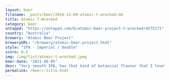 ```yaml
---
layout: beer
filename: _posts/beer/2016-11-09-atomic-t-wrecked.md
title: Atomic T-Wrecked
category: beer
untappd: "https://untappd.com/b/atomic-beer-project-t-wrecked/4275171"
country: "Australia"
brewery: "Atomic Beer Project"
breweryURL: "/brewery/atomic-beer-project.html"
style: "IPA - Imperial / Double"
score: 8.5
img: /img/list/atomic-t-wrecked.jpeg
beer-date: "2021-06-05"
desc: "Very smooth IPA, has that kind of botanical flavour that I love"
permalink: /beer/:title.html
---
```

